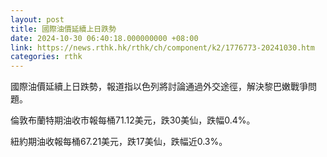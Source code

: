 ```yaml
---
layout: post
title: 國際油價延續上日跌勢
date: 2024-10-30 06:40:18.000000000 +08:00
link: https://news.rthk.hk/rthk/ch/component/k2/1776773-20241030.htm
categories: rthk
---
```


國際油價延續上日跌勢，報道指以色列將討論通過外交途徑，解決黎巴嫩戰爭問題。

倫敦布蘭特期油收市報每桶71.12美元，跌30美仙，跌幅0.4%。

紐約期油收報每桶67.21美元，跌17美仙，跌幅近0.3%。

